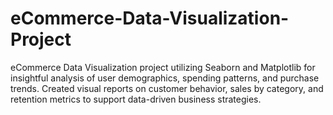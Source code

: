 # eCommerce-Data-Visualization-Project
eCommerce Data Visualization project utilizing Seaborn and Matplotlib for insightful analysis of user demographics, spending patterns, and purchase trends. Created visual reports on customer behavior, sales by category, and retention metrics to support data-driven business strategies.
